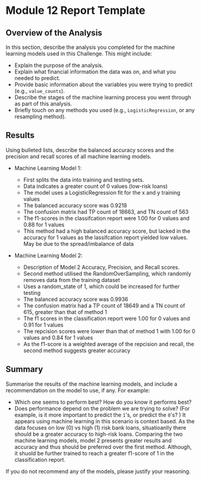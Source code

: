# Module 12 Report Template

## Overview of the Analysis

In this section, describe the analysis you completed for the machine learning models used in this Challenge. This might include:

* Explain the purpose of the analysis.
* Explain what financial information the data was on, and what you needed to predict.
* Provide basic information about the variables you were trying to predict (e.g., `value_counts`).
* Describe the stages of the machine learning process you went through as part of this analysis.
* Briefly touch on any methods you used (e.g., `LogisticRegression`, or any resampling method).

## Results

Using bulleted lists, describe the balanced accuracy scores and the precision and recall scores of all machine learning models.

* Machine Learning Model 1:

  * First splits the data into training and testing sets.
  * Data indicates a greater count of 0 values (low-risk loans)
  * The model uses a LogisticRegression fit for the x and y training values
  * The balanced accuracy score was 0.9218
  * The confusion matrix had TP count of 18663, and TN count of 563
  * The f1-scores in the classifcation report were 1.00 for 0 values and 0.88 for 1 values
  * This method had a high balanced accuracy score, but lacked in the accuracy for 1 values as the lassifcation report yielded low values. May be due to the spread/imbalance of data



* Machine Learning Model 2:
  * Description of Model 2 Accuracy, Precision, and Recall scores.
  * Second method utilised the RandomOverSampling, which randomly removes data from the training dataset
  * Uses a random_state of 1, which could be increased for further testing
  * The balanced accuracy score was 0.9936
  * The confusion matrix had a TP count of 18649 and a TN count of 615, greater than that of method 1
  * The f1 scores in the classification report were 1.00 for 0 values and 0.91 for 1 values
  * The repcision scores were lower than that of method 1 with 1.00 for 0 values and 0.84 for 1 values
  * As the f1-score is a weighted average of the repcision and recall, the second method suggests greater accuracy

## Summary

Summarise the results of the machine learning models, and include a recommendation on the model to use, if any. For example:
* Which one seems to perform best? How do you know it performs best?
* Does performance depend on the problem we are trying to solve? (For example, is it more important to predict the `1`'s, or predict the `0`'s? ) 
It appears using machine learning in this scenario is context based. As the data focuses on low (0) vs high (1) risk bank loans, situatioanlly there should be a greater accuracy to high-risk loans. Comparing the two machine learning models, model 2 presents greater results and accuracy and thus should be preferred over the first method. Although, it shuold be further trained to reach a greater f1-score of 1 in the classification report. 

If you do not recommend any of the models, please justify your reasoning.
